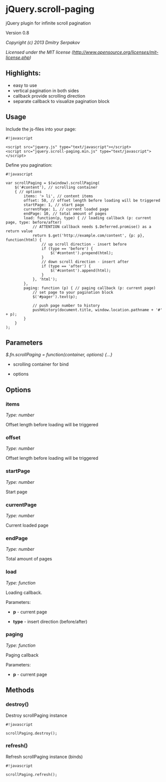 # jQuery.scroll-paging #
jQuery plugin for infinite scroll pagination

Version 0.8

*Copyright (c) 2013 Dmitry Serpakov*

*Licensed under the MIT license (http://www.opensource.org/licenses/mit-license.php)*

## Highlights: ##

* easy to use
* vertical pagination in both sides
* callback provide scrolling direction
* separate callback to visualize pagination block

## Usage ##

Include the js-files into your page:

```
#!javascript

<script src="jquery.js" type="text/javascript"></script>
<script src="jquery.scroll-paging.min.js" type="text/javascript"></script>
```

Define you pagination:


```
#!javascript

var scrollPaging = $(window).scrollPaging(
	$('#content'), // scrolling container
	{ // options
		items: '> li', // content items
		offset: 50, // offset length before loading will be triggered
		startPage: 1, // start page
		currentPage: 1, // current loaded page
		endPage: 10, // total amount of pages
		load: function(p, type) { // loading callback (p: current page, type: before/after)
			// ATTENTION callback needs $.Deferred.promise() as a return value
			return $.get('http://example.com/content', {p: p}, function(html) {
				// up scroll direction - insert before 
				if (type == 'before') {
					$('#content').prepend(html);
				}
				// down scroll direction - insert after 
				if (type == 'after') {
					$('#content').append(html);
				}
			}, 'html');
		},
		paging: function (p) { // paging callback (p: current page)
			// set page to your pagination block
			$('#pager').text(p);
			
			// push page number to history
			pushHistory(document.title, window.location.pathname + '#' + p);
		}
	}
);
```

## Parameters ##

*$.fn.scrollPaging = function(container, options) {...}*

* scrolling container for bind

* options

## Options ##

### items ###
*Type: number*

Offset length before loading will be triggered

### offset ###
*Type: number*

Offset length before loading will be triggered

### startPage ###
*Type: number*

Start page

### currentPage ###
*Type: number*

Current loaded page

### endPage ###
*Type: number*

Total amount of pages

### load ###
*Type: function*

Loading callback.

Parameters:

* **p** - current page

* **type** - insert direction (before/after)

### paging ###
*Type: function*

Paging callback

Parameters:

* **p** - current page

## Methods ##

### destroy() ###

Destroy scrollPaging instance

```
#!javascript

scrollPaging.destroy();
```

### refresh() ###

Refresh scrollPaging instance (binds)

```
#!javascript

scrollPaging.refresh();
```
